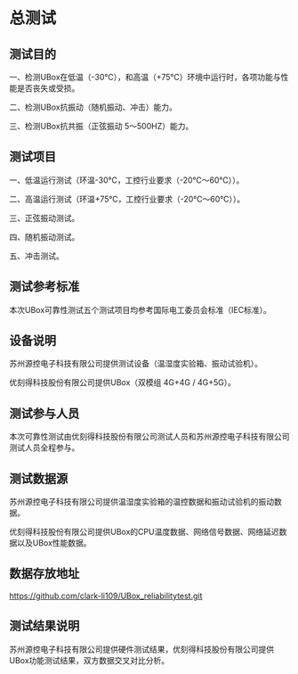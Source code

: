 # 总测试

## 测试目的

一、检测UBox在低温（-30℃），和高温（+75℃）环境中运行时，各项功能与性能是否丧失或受损。

二、检测UBox抗振动（随机振动、冲击）能力。

三、检测UBox抗共振（正弦振动 5～500HZ）能力。

## 测试项目

 一、低温运行测试（环温-30℃，工控行业要求（-20℃～60℃））。

二、高温运行测试（环温+75℃，工控行业要求（-20℃～60℃））。

三、正弦振动测试。

四、随机振动测试。

五、冲击测试。

## 测试参考标准 

本次UBox可靠性测试五个测试项目均参考国际电工委员会标准（IEC标准）。

## 设备说明

苏州源控电子科技有限公司提供测试设备（温湿度实验箱、振动试验机）。

优刻得科技股份有限公司提供UBox（双模组  4G+4G / 4G+5G）。

## 测试参与人员

本次可靠性测试由优刻得科技股份有限公司测试人员和苏州源控电子科技有限公司测试人员全程参与。

## 测试数据源

苏州源控电子科技有限公司提供温湿度实验箱的温控数据和振动试验机的振动数据。

优刻得科技股份有限公司提供UBox的CPU温度数据、网络信号数据、网络延迟数据以及UBox性能数据。

## 数据存放地址

https://github.com/clark-li109/UBox_reliabilitytest.git

## 测试结果说明

苏州源控电子科技有限公司提供硬件测试结果，优刻得科技股份有限公司提供UBox功能测试结果，双方数据交叉对比分析。

